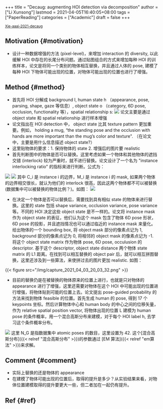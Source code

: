 +++
title = "Decaug: augmenting HOI detection via decomposition"
author = ["Li Xunsong"]
lastmod = 2021-04-05T16:40:05+08:00
tags = ["PaperReading"]
categories = ["Academic"]
draft = false
+++

<sup id="8ee52d5562c7b98dc31141ab8959c0fc"><a href="#Xie-aaai-2021-decaug" title="Yichen Xie, Haoshu Fang, Dian Shao, Yonglu, Li \&amp; Cewu Lu, DecAug: Augmenting {HOI} Detection via  Decomposition, {CoRR}, v(), (2020).">Xie-aaai-2021-decaug</a></sup>

## Motivation {#motivation}

-   设计一种数据增强的方法 (pixel-level)，来增加 interaction 的 diversity, 以此缓解 HOI 中存在的长尾分布问题。通过贴图组合的方式来增加每种 HOI 的训练样本，论文是将同一个类别的物体相互替换，并且通过人体的 pose, 建模了每种 HOI 下物体可能出现的位置，对物体可能出现的位置也进行了增强。


## Method {#method}

-   首先将 HOI 分解成 background I, human state h （appearance, pose, parsing, shape, gaze 等信息）, object state o （category, 6D pose, occlusion, functionality 等），spatial relationship s:
    ![](/img/capture_2021_04_03_19_25_13.png)
    论文主要是通过 object state 和 spatial relationship 进行样本增强
-   论文指出在 HOI detection 中， object state 比其 texture pattern 更加重要。例如， holding a mug, “the standing pose and the occlusion with hands are more important than the mug’s color and texture". （在论文中，主要是用什么信息描述 object state?）
-   这里贴物体的要求：1. 保持物体的 state 2. 增强后的图片要 realistic
-   首先判断图中的物体是否可以替换。这里考虑如果一个物体和其他物体的遮挡交错 (interlock) 较为严重时，就不进行替换。论文设计了一个名为 "instance interlocking ratio" 的指标来进行判断。公式为：

![](/img/capture_2021_04_03_19_34_48.png)
![](/img/capture_2021_04_03_19_34_57.png)
其中 C\_i 是 instance i 的边界，M\_i 是 instance i 的 mask, 如果两个物体的边界相交很长，就认为他们的 interlock 很高，因此这两个物体都不可以被替换 (数据集中可以被替换的物体比例？)。如图：
![](/img/capture_2021_04_03_19_36_34.png)

-   在决定一个物体是否可以替换后，需要找到具有相似 state 的物体来进行替换。这里的 state 包括 shape variance, occlusion variance, pose variance 等。不同的 HOI 决定这些 object state 是不一样的。论文将 instance mask 作为 object state 的表征，他们认为这个 mask 包含了物体 6D pose 形状，6D pose 的投影，并且遮挡情况也可以通过临近的 instance mask 来量化。给出物体的一个 bounding box, 将 object mask 部分的像素点记为 1, background 部分的像素点记为 0, 将相邻的 object mask 的像素点记为 -1. 将这个 object state matrix 作为物体 pose, 6D pose, occulusion 的 descriptor. 基于这个 descriptor, object state distance 两个物体 state matrix 的 L1 距离。在找到可以相互替换的 object pair 后，就可以相互拼图替换，这里还涉及到一些算法，来使拼过去的图片更加 realistic. 如图：

{{< figure src="/img/capture_2021_04_03_20_03_32.png" >}}

-   目前的替换仍是在被替换的物体原来的位置上进行，也就是只对物体的 appearance 进行了增强，这里还需要对物体在这个 HOI 中可能出现的位置进行增强，将物体贴到可能的位置上去。论文提出 pose-guided probability 的方法来找到物体 feasible 的位置。首先生成 human 的 pose, 得到 17 个 keypoints 坐标。然后计算物体中心和 human body 的中心之间的位移矢量，作为 relative spatial position vector, 将物体出现的位置 L 建模为 human pose 的条件概率，用一个混合高斯分布来建模，对于每个 HOI label h, 去学习这个条件概率分布。

![](/img/capture_2021_04_03_20_17_52.png)
这里 N\_G 是指数据集中 atomic poses 的数目，这里设置为 42. 这个[混合高斯分布]({{< relref "混合高斯分布" >}})的参数通过 [EM 算法]({{< relref "em算法" >}})来求解。


## Comment {#comment}

-   实际上替换的还是物体的 appearance
-   在建模了物体可能出现的位置后，取得的提升是多少？从实验结果来看，对物体位置建模取得的提升要更大一些，但二者加在一起仍有提升。


## Ref {#ref}
